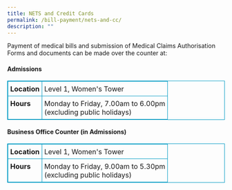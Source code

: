 ```yaml
---
title: NETS and Credit Cards
permalink: /bill-payment/nets-and-cc/
description: ""
---
```

Payment of medical bills and submission of Medical Claims Authorisation Forms and documents can be made over the counter at:

#### Admissions

<table class="tbl ms-rteTable-5" style="border: 1px solid rgb(0, 154, 195); border-collapse: collapse; border-spacing: 0px; font-size: 16px;"><tbody style="font-size: 16px;"><tr class="ms-rteTableEvenRow-5" style="font-size: 16px;"><td class="ms-rteTableEvenCol-5" rowspan="1" colspan="1" style="padding: 7px 5px 6px; vertical-align: top; border: 1px solid rgb(0, 154, 195); font-size: 16px;"><strong style="font-weight: 700; font-size: 16px;">Location</strong></td><td class="ms-rteTableOddCol-5" style="padding: 7px 5px 6px; vertical-align: top; border: 1px solid rgb(0, 154, 195); font-size: 16px;">Level 1, Women's Tower</td></tr><tr class="ms-rteTableOddRow-5" style="font-size: 16px;"><td class="ms-rteTableEvenCol-5" rowspan="1" colspan="1" style="padding: 7px 5px 6px; vertical-align: top; border: 1px solid rgb(0, 154, 195); font-size: 16px;"><strong style="font-weight: 700; font-size: 16px;">Hours</strong></td><td class="ms-rteTableOddCol-5" style=" padding: 7px 5px 6px; vertical-align: top; border: 1px solid rgb(0, 154, 195); font-size: 16px;">Monday to Friday, 7.00am to 6.00pm<br style="font-size: 16px;">(excluding public holidays)<br style="font-size: 16px;"></td></tr></tbody></table>

#### Business Office Counter (in Admissions)

<table class="tbl ms-rteTable-5" style="border: 1px solid rgb(0, 154, 195); border-collapse: collapse; border-spacing: 0px; font-size: 16px;"><tbody style="font-size: 16px;"><tr class="ms-rteTableEvenRow-5" style="font-size: 16px;"><td class="ms-rteTableEvenCol-5" rowspan="1" colspan="1" style="padding: 7px 5px 6px; vertical-align: top; border: 1px solid rgb(0, 154, 195); font-size: 16px;"><strong style="font-weight: 700; font-size: 16px;">Location</strong></td><td class="ms-rteTableOddCol-5" style="padding: 7px 5px 6px; vertical-align: top; border: 1px solid rgb(0, 154, 195); font-size: 16px;">Level 1, Women's Tower</td></tr><tr class="ms-rteTableOddRow-5" style="font-size: 16px;"><td class="ms-rteTableEvenCol-5" rowspan="1" colspan="1" style="padding: 7px 5px 6px; vertical-align: top; border: 1px solid rgb(0, 154, 195); font-size: 16px;"><strong style="font-weight: 700; font-size: 16px;">Hours</strong></td><td class="ms-rteTableOddCol-5" style="padding: 7px 5px 6px; vertical-align: top; border: 1px solid rgb(0, 154, 195); font-size: 16px;">Monday to Friday, 9.00am to 5.30pm<br style="font-size: 16px;">(excluding public holidays)</td></tr></tbody></table>